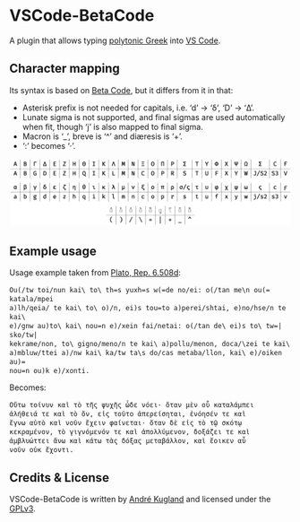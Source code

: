 VSCode-BetaCode
================

A plugin that allows typing [polytonic Greek][polytonic] into [VS Code][vscode].

## Character mapping

Its syntax is based on [Beta Code][beta_code], but it differs from it in that:

* Asterisk prefix is not needed for capitals, i.e. ‘d’ → ‘δ’, ‘D’ → ‘Δ’.
* Lunate sigma is not supported, and final sigmas are used automatically when fit,
  though ‘j’ is also mapped to final sigma.
* Macron is ‘_’, breve is ‘^’ and diæresis is ‘+’.
* ‘:’ becomes ‘·’.

![BetaCode table](betacode.png)

Example usage
-------------

Usage example taken from [Plato, Rep. 6.508d][platrep]:

```
Ou(/tw toi/nun kai\ to\ th=s yuxh=s w(=de no/ei: o(/tan me\n ou(= katala/mpei
a)lh/qeia/ te kai\ to\ o)/n, ei)s tou=to a)perei/shtai, e)no/hse/n te kai\
e)/gnw au)to\ kai\ nou=n e)/xein fai/netai: o(/tan de\ ei)s to\ tw=| sko/tw|
kekrame/non, to\ gigno/meno/n te kai\ a)pollu/menon, doca/\zei te kai\
a)mbluw/ttei a)/nw kai\ ka/tw ta\s do/cas metaba/llon, kai\ e)/oiken au)=
nou=n ou)k e)/xonti.
```

Becomes:

```
Οὕτω τοίνυν καὶ τὸ τῆς ψυχῆς ὧδε νόει· ὅταν μὲν οὗ καταλάμπει
ἀλήθειά τε καὶ τὸ ὄν, εἰς τοῦτο ἀπερείσηται, ἐνόησέν τε καὶ
ἔγνω αὐτὸ καὶ νοῦν ἔχειν φαίνεται· ὅταν δὲ εἰς τὸ τῷ σκότῳ
κεκραμένον, τὸ γιγνόμενόν τε καὶ ἀπολλύμενον, δοξάζει τε καὶ
ἀμβλυώττει ἄνω καὶ κάτω τὰς δόξας μεταβάλλον, καὶ ἔοικεν αὖ
νοῦν οὐκ ἔχοντι.
```

Credits & License
-----------------
VSCode-BetaCode is written by [André Kugland][kuglandml] and licensed
under the [GPLv3][gplv3].

[polytonic]: https://en.wikipedia.org/wiki/Greek_diacritics
[vscode]: https://code.visualstudio.com/
[beta_code]: https://en.wikipedia.org/wiki/Beta_code
[platrep]: http://data.perseus.org/citations/urn:cts:greekLit:tlg0059.tlg030.perseus-grc1:6.508d
[kuglandml]: mailto:kugland@gmail.com
[gplv3]: https://www.gnu.org/licenses/gpl-3.0-standalone.html
